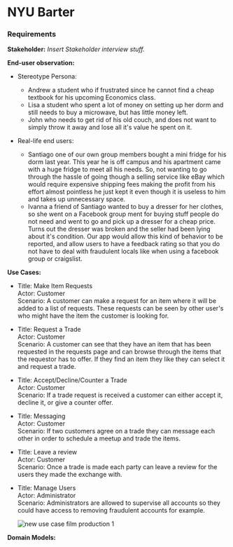 # NYU Barter

### Requirements

  **Stakeholder:** *Insert Stakeholder interview stuff.* 
  
  **End-user observation:** 
  
  - Stereotype Persona:
     - Andrew a student who if frustrated since he cannot find a cheap textbook
     for his upcoming Economics class.
     - Lisa a student who spent a lot of money on setting up her dorm and still 
     needs to buy a microwave, but has little money left.
     - John who needs to get rid of his old couch, and does not want to simply throw it away 
     and lose all it's value he spent on it.
    
  - Real-life end users:
     - Santiago one of our own group members bought a mini fridge for his dorm last year.
     This year he is off campus and his apartment came with a huge fridge to meet all
     his needs. So, not wanting to go through the hassle of going though a selling service
     like eBay which would require expensive shipping fees making the profit from his effort
     almost pointless he just kept it even though it is useless to him and takes up unnecessary
     space.
     - Ivanna a friend of Santiago wanted to buy a dresser for her clothes, so she went on a
     Facebook group ment for buying stuff people do not need and went to go and pick up a dresser
     for a cheap price. Turns out the dresser was broken and the seller had been lying about it's
     condition. Our app would allow this kind of behavior to be reported, and allow users to have
     a feedback rating so that you do not have to deal with fraudulent locals like when using a 
     facebook group or craigslist.
  
  **Use Cases:**
  
  - Title: Make Item Requests  
    Actor: Customer  
    Scenario: A customer can make a request for an item where it will be added to a list of requests.
    These requests can be seen by other user's who might have the item the customer is looking for.
  - Title: Request a Trade  
    Actor: Customer   
    Scenario: A customer can see that they have an item that has been requested in the requests page 
    and can browse through the items that the requestor has to offer. If they find an item they like
    they can select it and request a trade.
  - Title: Accept/Decline/Counter a Trade  
    Actor: Customer  
    Scenario: If a trade request is received a customer can either accept it, decline it, or give a 
    counter offer.
  - Title: Messaging  
    Actor: Customer  
    Scenario: If two customers agree on a trade they can message each other in order to schedule a meetup
    and trade the items.
  - Title: Leave a review  
    Actor: Customer   
    Scenario: Once a trade is made each party can leave a review for the users they made the exchange with.
  - Title: Manage Users   
    Actor: Administrator   
    Scenario: Administrators are allowed to supervise all accounts so they could have access to removing 
    fraudulent accounts for example.
    
    ![new use case film production 1](https://user-images.githubusercontent.com/36061474/53268012-eeccf980-36b2-11e9-96b1-c95bd80f4b90.png)
  
  **Domain Models:**
